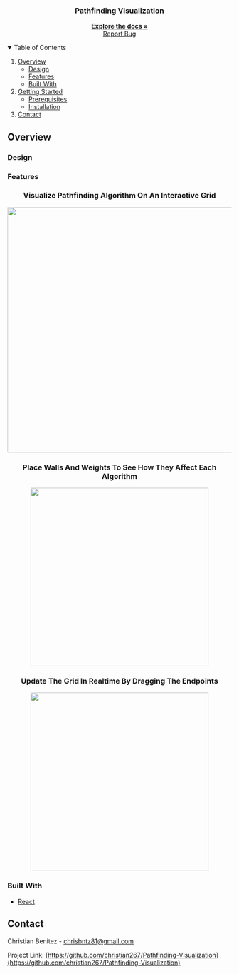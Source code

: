 
<!-- PROJECT LOGO -->

<p align="center">
  <h3 align="center">Pathfinding Visualization</h3>
  <p align="center">
    <a href="https://github.com/Christian267/Chess-Web-App"><strong>Explore the docs »</strong></a>
    <br />
    <a href="https://github.com/othneildrew/Best-README-Template"></a>
    <a href="https://github.com/christian267/chess-web-app/issues">Report Bug</a>
  </p>
</p>



<!-- TABLE OF CONTENTS -->
<details open="open">
  <summary>Table of Contents</summary>
  <ol>
    <li>
      <a href="#overview">Overview</a>
      <ul>
        <li><a href="#design">Design</a></li>
      </ul>
      <ul>
        <li><a href="#features">Features</a></li>
      </ul>
      <ul>
        <li><a href="#built-with">Built With</a></li>
      </ul>
    </li>
    <li>
      <a href="#getting-started">Getting Started</a>
      <ul>
        <li><a href="#prerequisites">Prerequisites</a></li>
        <li><a href="#installation">Installation</a></li>
      </ul>
    </li>
    <li><a href="#contact">Contact</a></li>
  </ol>
</details>



<!-- ABOUT THE PROJECT -->
## Overview
### Design

### Features
  <h3 align="center">Visualize Pathfinding Algorithm On An Interactive Grid</h3>
<p align="center">
  <img src="https://i.imgur.com/82kvN25.gif" width=550>
</p>
  <h3 align="center">Place Walls And Weights To See How They Affect Each Algorithm</h3>
<p align="center">
  <img src="https://i.imgur.com/e2wFzxg.gif" width=400>
</p>
  <h3 align="center">Update The Grid In Realtime By Dragging The Endpoints</h3>
<p align="center">
  <img src="https://i.imgur.com/0DnpTlQ.gif" width=400>
</p>


### Built With
* [React](https://reactjs.org/)




<!-- GETTING STARTED -->


## Contact

Christian Benitez - chrisbntz81@gmail.com

Project Link: [https://github.com/christian267/Pathfinding-Visualization](https://github.com/christian267/Pathfinding-Visualization)